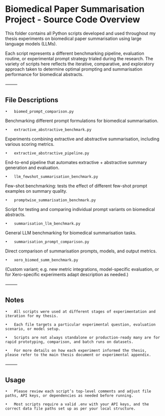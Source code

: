 # Biomedical Paper Summarisation Project - Source Code Overview


This folder contains all Python scripts developed and used throughout my thesis experiments on biomedical paper summarisation using large language models (LLMs). 

Each script represents a different benchmarking pipeline, evaluation routine, or experimental prompt strategy trialed during the research. The variety of scripts here reflects the iterative, comparative, and exploratory approach taken to determine optimal prompting and summarisation performance for biomedical abstracts.

⸻

## File Descriptions

	•	biomed_prompt_comparison.py

Benchmarking different prompt formulations for biomedical summarisation.

	•	extractive_abstractive_benchmark.py

Experiments combining extractive and abstractive summarisation, including various scoring metrics.

	•	extractive_abstractive_pipeline.py

End-to-end pipeline that automates extractive + abstractive summary generation and evaluation.

	•	llm_fewshot_summarisation_benchmark.py

Few-shot benchmarking: tests the effect of different few-shot prompt examples on summary quality.

	•	promptwise_summarisation_benchmark.py

Script for testing and comparing individual prompt variants on biomedical abstracts.

	•	summarisation_llm_benchmark.py

General LLM benchmarking for biomedical summarisation tasks.

	•	summarisation_prompt_comparison.py

Direct comparison of summarisation prompts, models, and output metrics.

	•	xero_biomed_summ_benchmark.py

(Custom variant; e.g. new metric integrations, model-specific evaluation, or for Xero-specific experiments adapt description as needed.)

⸻

## Notes

	•	All scripts were used at different stages of experimentation and iteration for my thesis.

	•	Each file targets a particular experimental question, evaluation scenario, or model setup.

	•	Scripts are not always standalone or production-ready many are for rapid prototyping, comparison, and batch runs on datasets.

	•	For more details on how each experiment informed the thesis, please refer to the main thesis document or experimental appendix.
⸻

## Usage


	•	Please review each script’s top-level comments and adjust file paths, API keys, or dependencies as needed before running.

	•	Most scripts require a valid .env with your API keys, and the correct data file paths set up as per your local structure.

